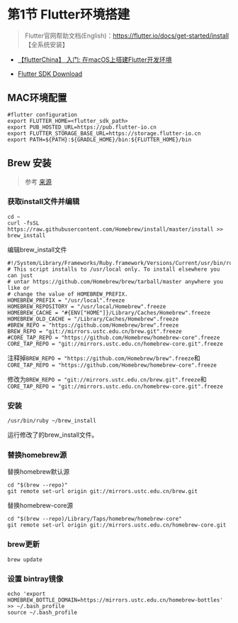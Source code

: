 

# 第1节 Flutter环境搭建

> Flutter官网帮助文档(English)：https://flutter.io/docs/get-started/install  【全系统安装】

- [【flutterChina】 入门: 在macOS上搭建Flutter开发环境](https://flutterchina.club/setup-macos/)

- [Flutter SDK Download](https://flutter.dev/docs/development/tools/sdk/releases?tab=macos#macos)



## MAC环境配置

```shell
#flutter configuration
export FLUTTER_HOME=<flutter_sdk_path>
export PUB_HOSTED_URL=https://pub.flutter-io.cn
export FLUTTER_STORAGE_BASE_URL=https://storage.flutter-io.cn
export PATH=${PATH}:${GRADLE_HOME}/bin:${FLUTTER_HOME}/bin
```


## Brew 安装
> 参考 [来源](https://www.cnblogs.com/dfsxh/articles/10635744.html)

### 获取install文件并编辑

```
cd ~
curl -fsSL https://raw.githubusercontent.com/Homebrew/install/master/install >> brew_install
```

编辑brew_install文件

```
#!/System/Library/Frameworks/Ruby.framework/Versions/Current/usr/bin/ruby
# This script installs to /usr/local only. To install elsewhere you can just
# untar https://github.com/Homebrew/brew/tarball/master anywhere you like or
# change the value of HOMEBREW_PREFIX.
HOMEBREW_PREFIX = "/usr/local".freeze
HOMEBREW_REPOSITORY = "/usr/local/Homebrew".freeze
HOMEBREW_CACHE = "#{ENV["HOME"]}/Library/Caches/Homebrew".freeze
HOMEBREW_OLD_CACHE = "/Library/Caches/Homebrew".freeze
#BREW_REPO = "https://github.com/Homebrew/brew".freeze
BREW_REPO = "git://mirrors.ustc.edu.cn/brew.git".freeze
#CORE_TAP_REPO = "https://github.com/Homebrew/homebrew-core".freeze
CORE_TAP_REPO = "git://mirrors.ustc.edu.cn/homebrew-core.git".freeze
```

注释掉`BREW_REPO = "https://github.com/Homebrew/brew".freeze`和`CORE_TAP_REPO = "https://github.com/Homebrew/homebrew-core".freeze`

修改为`BREW_REPO = "git://mirrors.ustc.edu.cn/brew.git".freeze`和`CORE_TAP_REPO = "git://mirrors.ustc.edu.cn/homebrew-core.git".freeze`

### 安装

```
/usr/bin/ruby ~/brew_install 
```

运行修改了的brew_install文件。

### 替换homebrew源

替换homebrew默认源

```
cd "$(brew --repo)"
git remote set-url origin git://mirrors.ustc.edu.cn/brew.git
```

替换homebrew-core源

```
cd "$(brew --repo)/Library/Taps/homebrew/homebrew-core"
git remote set-url origin git://mirrors.ustc.edu.cn/homebrew-core.git
```

###  brew更新

```
brew update
```

### 设置 bintray镜像

```
echo 'export HOMEBREW_BOTTLE_DOMAIN=https://mirrors.ustc.edu.cn/homebrew-bottles' >> ~/.bash_profile
source ~/.bash_profile
```
